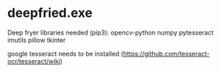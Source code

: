 # deepfried.exe
Deep fryer
libraries needed (pip3): opencv-python numpy pytesseract imutils pillow tkinter


google tesseract needs to be installed (https://github.com/tesseract-ocr/tesseract/wiki)
